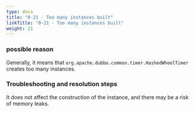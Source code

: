 ```yaml
---
type: docs
title: "0-21 - Too many instances built"
linkTitle: "0-21 - Too many instances built"
weight: 21
---
```


### possible reason

Generally, it means that `org.apache.dubbo.common.timer.HashedWheelTimer` creates too many instances.

### Troubleshooting and resolution steps

It does not affect the construction of the instance, and there may be a risk of memory leaks.

<p style="margin-top: 3rem;"> </p>